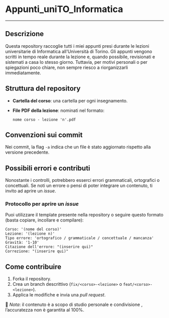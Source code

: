 # Appunti\_uniTO\_Informatica
---

## Descrizione

Questa repository raccoglie tutti i miei appunti presi durante le lezioni universitarie di Informatica all'Università di Torino. Gli appunti vengono scritti in tempo reale durante la lezione e, quando possibile, revisionati e sistemati a casa lo stesso giorno. Tuttavia, per motivi personali o per spiegazioni poco chiare, non sempre riesco a riorganizzarli immediatamente.

## Struttura del repository

* **Cartella del corso**: una cartella per ogni insegnamento.
* **File PDF della lezione**: nominati nel formato:

  ```
  nome corso - lezione 'n'.pdf
  ```

## Convenzioni sui commit

Nei commit, la flag `-a` indica che un file è stato aggiornato rispetto alla versione precedente.

## Possibili errori e contributi

Nonostante i controlli, potrebbero esserci errori grammaticali, ortografici o concettuali. Se noti un errore o pensi di poter integrare un contenuto, ti invito ad aprire un *issue*.

### Protocollo per aprire un *issue*

Puoi utilizzare il template presente nella repository o seguire questo formato (basta copiare, incollare e compilare):

```
Corso: '(nome del corso)'
Lezione: '(lezione n)'
Tipo errore: 'ortografico / grammaticale / concettuale / mancanza'
Gravità: '1-10'
Citazione dell'errore: "(inserire qui)"
Correzione: "(inserire qui)"
```

## Come contribuire

1. Forka il repository.
2. Crea un branch descrittivo (`fix/<corso>-<lezione>` o `feat/<corso>-<lezione>`).
3. Applica le modifiche e invia una *pull request*.



📌 *Nota*: il contenuto è a scopo di studio personale e condivisione , l’accuratezza non è garantita al 100%.
